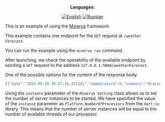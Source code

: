 <div align="center">

**Languages:**
  
[![English](https://img.shields.io/badge/Language-English-blue?style=?style=flat-square)](README.md)
[![Russian](https://img.shields.io/badge/Language-Russian-blue?style=?style=flat-square)](README.ru.md)

</div>

This is an example of using the [Minerva](https://github.com/GlebBatykov/minerva) framework.

This example contains one endpoint for the `GET` request at `/weather Forecast`.

You can run the example using the `minerva run` command.

After launching, we check the operability of the available endpoint by sending a `GET` request to the address `127.0.0.1:5000/weatherForecast`. 

One of the possible options for the content of the response body:

```dart
[{"date":"2022-08-28 16:27:16.321231","temperature":0,"summary":"Bracing"}, {"date":"2022-08-29 16:27:16.321236","temperature":32,"summary":"Bracing"}]
```

Using the `instance` parameter of the `Minerva Setting` class allows us to set the number of server instances to be started. We have specified the value of the `instance` parameter as `Platform.NumberOfProcessors` from the `dart:io` library. This means that the number of server instances will be equal to the number of available threads of our processor.
